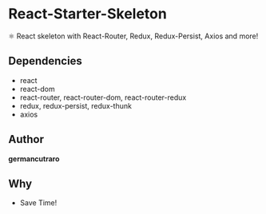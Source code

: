 # React-Starter-Skeleton

⚛️ React skeleton with React-Router, Redux, Redux-Persist, Axios and more!

## Dependencies

* react
* react-dom
* react-router, react-router-dom, react-router-redux
* redux, redux-persist, redux-thunk
* axios

## Author

**germancutraro**

## Why

* Save Time!
